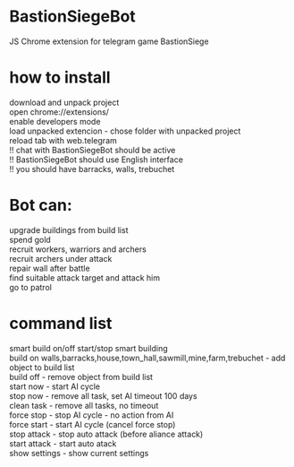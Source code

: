 # BastionSiegeBot
JS Chrome extension for telegram game BastionSiege

# how to install
download and unpack project<br>
open chrome://extensions/<br>
enable developers mode<br>
load unpacked extencion - chose folder with unpacked project<br>
reload tab with web.telegram<br>
!! chat with BastionSiegeBot should be active<br>
!! BastionSiegeBot should use English interface<br>
!! you should have barracks, walls, trebuchet

# Bot can:
upgrade buildings from build list<br>
spend gold<br>
recruit workers, warriors and archers<br>
recruit archers under attack<br>
repair wall after battle<br>
find suitable attack target and attack him<br>
go to patrol<br>

# command list
smart build on/off start/stop smart building<br>
build on  walls,barracks,house,town_hall,sawmill,mine,farm,trebuchet - add object to build list<br>
build off - remove object from build list<br>
start now - start AI cycle<br>
stop now - remove all task, set AI timeout 100 days<br>
clean task - remove all tasks, no timeout<br>
force stop - stop AI cycle - no action from AI<br>
force start - start AI cycle (cancel force stop)<br>
stop attack - stop auto attack (before aliance attack)<br>
start attack - start auto atack<br>
show settings - show current settings<br>
